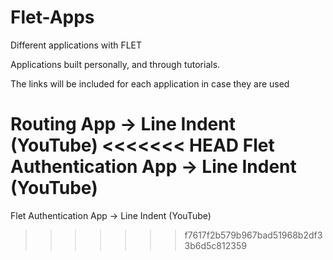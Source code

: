 # Flet-Apps
 Different applications with FLET
 

Applications
built personally, and through tutorials.

The links will be included for each application in case they are used

Routing App -> Line Indent (YouTube)
<<<<<<< HEAD
Flet Authentication App -> Line Indent (YouTube)
=======

Flet Authentication App -> Line Indent (YouTube)
>>>>>>> f7617f2b579b967bad51968b2df33b6d5c812359
